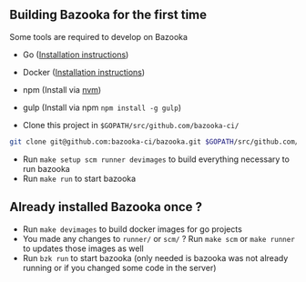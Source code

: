 ## Building Bazooka for the first time

Some tools are required to develop on Bazooka

* Go ([Installation instructions](https://golang.org/doc/install))
* Docker ([Installation instructions](https://docs.docker.com/installation/))
* npm (Install via [nvm](https://github.com/creationix/nvm))
* gulp (Install via npm `npm install -g gulp`)

* Clone this project in `$GOPATH/src/github.com/bazooka-ci/`

```bash
git clone git@github.com:bazooka-ci/bazooka.git $GOPATH/src/github.com/bazooka-ci/
```

* Run `make setup scm runner devimages` to build everything necessary to run bazooka
* Run `make run` to start bazooka

## Already installed Bazooka once ?

* Run `make devimages` to build docker images for go projects
* You made any changes to `runner/` or `scm/` ? Run `make scm` or `make runner` to updates those images as well
* Run `bzk run` to start bazooka (only needed is bazooka was not already running or if you changed some code in the server)
